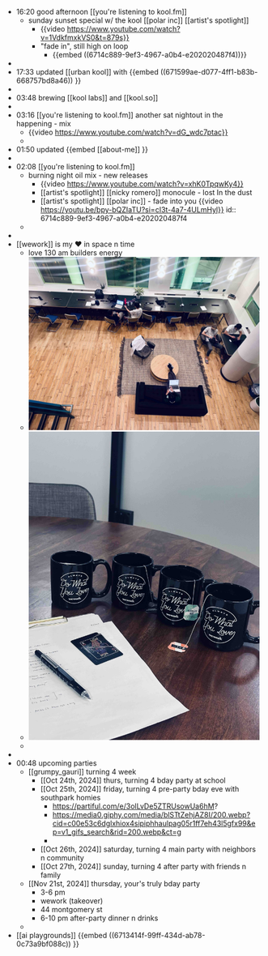 - 16:20 good afternoon [[you're listening to kool.fm]]
	- sunday sunset special w/ the kool [[polar inc]] [[artist's spotlight]]
		- {{video https://www.youtube.com/watch?v=1VdkfmxkVS0&t=879s}}
		- "fade in", still high on loop
			- {{embed ((6714c889-9ef3-4967-a0b4-e202020487f4))}}
-
- 17:33 updated [[urban kool]] with {{embed ((671599ae-d077-4ff1-b83b-668757bd8a46)) }}
-
- 03:48 brewing [[kool labs]] and [[kool.so]]
-
- 03:16 [[you're listening to kool.fm]] another sat nightout in the happening - mix
	- {{video https://www.youtube.com/watch?v=dG_wdc7ptac}}
	-
- 01:50 updated {{embed [[about-me]] }}
-
- 02:08 [[you're listening to kool.fm]]
	- burning night oil mix - new releases
		- {{video https://www.youtube.com/watch?v=xhK0TpqwKy4}}
		- [[artist's spotlight]] [[nicky romero]] monocule - lost In the dust
		- [[artist's spotlight]] [[polar inc]] - fade into you {{video https://youtu.be/bpy-bQZIaTU?si=cI3t-4a7-4ULmHyl}}
		  id:: 6714c889-9ef3-4967-a0b4-e202020487f4
	-
-
- [[wework]] is my ❤️ in space n time
	- love 130 am builders energy
	- ![IMG_9608.jpg](../assets/IMG_9608_1729413298506_0.jpg)
	- ![IMG_9601.jpg](../assets/IMG_9601_1729413377481_0.jpg)
	-
-
- 00:48 upcoming parties
	- [[grumpy_gauri]] turning 4 week
		- [[Oct 24th, 2024]] thurs, turning 4 bday party at school
		- [[Oct 25th, 2024]] friday, turning 4 pre-party bday eve with southpark homies
			- https://partiful.com/e/3olLvDe5ZTRUsowUa6hM?
			- https://media0.giphy.com/media/blSTtZehjAZ8I/200.webp?cid=c00e53c6dglxhiox4sipiphhaulpag05r1ff7eh43l5gfx99&ep=v1_gifs_search&rid=200.webp&ct=g
			-
		- [[Oct 26th, 2024]] saturday, turning 4 main party with neighbors n community
		- [[Oct 27th, 2024]] sunday, turning 4 after party with friends n family
	- [[Nov 21st, 2024]] thursday, your's truly bday party
		- 3-6 pm
		- wework (takeover)
		- 44 montgomery st
		- 6-10 pm after-party dinner n drinks
	-
- [[ai playgrounds]] {{embed ((6713414f-99ff-434d-ab78-0c73a9bf088c)) }}